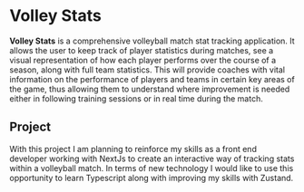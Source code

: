 # Volley Stats

**Volley Stats** is a comprehensive volleyball match stat tracking application. It allows the user to keep track of player statistics during matches, see a visual representation of how each player performs over the course of a season, along with full team statistics. This will provide coaches with vital information on the performance of players and teams in certain key areas of the game, thus allowing them to understand where improvement is needed either in following training sessions or in real time during the match.

## Project

With this project I am planning to reinforce my skills as a front end developer working with NextJs to create an interactive way of tracking stats within a volleyball match. In terms of new technology I would like to use this opportunity to learn Typescript along with improving my skills with Zustand.
